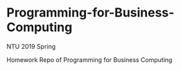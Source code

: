 # Programming-for-Business-Computing
NTU 2019 Spring

Homework Repo of Programming for Business Computing
